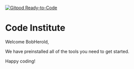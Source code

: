 [![Gitpod Ready-to-Code](https://img.shields.io/badge/Gitpod-Ready--to--Code-blue?logo=gitpod)](https://gitpod.io/#https://github.com/BobHerold/my-full-template) 

# Code Institute

Welcome BobHerold,

We have preinstalled all of the tools you need to get started.

Happy coding!
